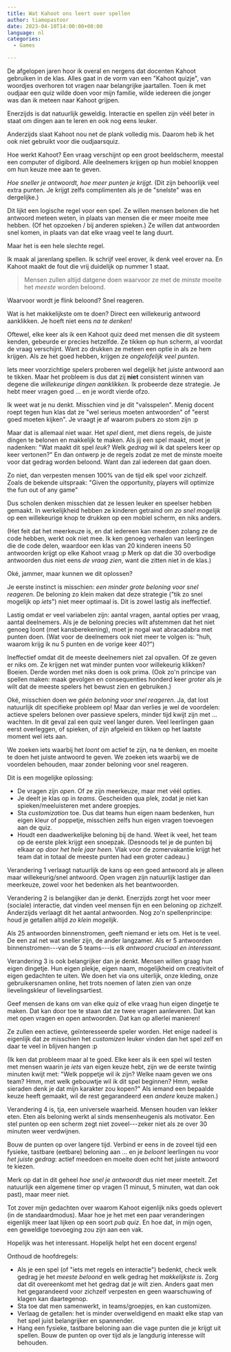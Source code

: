```yaml
---
title: Wat Kahoot ons leert over spellen
author: tiamopastoor
date: 2023-04-10T14:00:00+00:00
language: nl
categories:
  - Games

---
```

De afgelopen jaren hoor ik overal en nergens dat docenten Kahoot gebruiken in de klas. Alles gaat in de vorm van een "Kahoot quizje", van woordjes overhoren tot vragen naar belangrijke jaartallen. Toen ik met oudjaar een quiz wilde doen voor mijn familie, wilde iedereen die jonger was dan ik meteen naar Kahoot grijpen.

Enerzijds is dat natuurlijk geweldig. Interactie en spellen zijn véél beter in staat om dingen aan te leren en ook nog eens leuker.

Anderzijds slaat Kahoot nou net de plank volledig mis. Daarom heb ik het ook niet gebruikt voor die oudjaarsquiz.

Hoe werkt Kahoot? Een vraag verschijnt op een groot beeldscherm, meestal een computer of digibord. Alle deelnemers krijgen op hun mobiel knoppen om hun keuze mee aan te geven.

_Hoe sneller je antwoordt, hoe meer punten je krijgt._ (Dit zijn behoorlijk veel extra punten. Je krijgt zelfs complimenten als je de "snelste" was en dergelijke.)

Dit lijkt een logische regel voor een spel. Ze willen mensen belonen die het antwoord meteen weten, in plaats van mensen die er meer moeite mee hebben. (Of het opzoeken / bij anderen spieken.) Ze willen dat antwoorden snel komen, in plaats van dat elke vraag veel te lang duurt.

Maar het is een hele slechte regel.

Ik maak al jarenlang spellen. Ik schrijf veel erover, ik denk veel erover na. En Kahoot maakt de fout die vrij duidelijk op nummer 1 staat.

> Mensen zullen altijd datgene doen waarvoor ze met de _minste_ moeite het _meeste_ worden beloond.

Waarvoor wordt je flink beloond? Snel reageren.

Wat is het makkelijkste om te doen? Direct een willekeurig antwoord aanklikken. Je hoeft niet eens _na te denken!_

Oftewel, elke keer als ik een Kahoot quiz deed met mensen die dit systeem kenden, gebeurde er precies hetzelfde. Ze tikken op hun scherm, al voordat de vraag verschijnt. Want zo drukken ze meteen een optie in als ze hem krijgen. Als ze het goed hebben, krijgen ze _ongelofelijk veel punten_.

Iets meer voorzichtige spelers proberen wel degelijk het juiste antwoord aan te tikken. Maar het probleem is dus dat zij **niet** consistent winnen van degene die _willekeurige dingen aanklikken._ Ik probeerde deze strategie. Je hebt meer vragen goed ... en je wordt vierde ofzo.

Ik weet wat je nu denkt. Misschien vind je dit "valsspelen". Menig docent roept tegen hun klas dat ze "wel serieus moeten antwoorden" of "eerst goed moeten kijken". Je vraagt je af waarom pubers zo stom zijn :p

Maar dat is allemaal niet waar. Het _spel_ dient, met diens regels, de juiste dingen te belonen en makkelijk te maken. Als jij een spel maakt, moet je nadenken: "Wat maakt dit spel _leuk_? Welk _gedrag_ wil ik dat spelers keer op keer vertonen?" En dan ontwerp je de regels zodat ze met de minste moeite voor dat gedrag worden beloond. Want dan zal iedereen dat gaan doen. 

Zo niet, dan verpesten mensen 100% van de tijd elk spel voor zichzelf. Zoals de bekende uitspraak: "Given the opportunity, players will optimize the fun out of any game"

Dus scholen denken misschien dat ze lessen leuker en speelser hebben gemaakt. In werkelijkheid hebben ze kinderen getraind om _zo snel mogelijk_ op een willekeurige knop te drukken op een mobiel scherm, en niks anders.

(Het feit dat het meerkeuze is, en dat iedereen kan meedoen zolang ze de code hebben, werkt ook niet mee. Ik ken genoeg verhalen van leerlingen die de code delen, waardoor een klas van 20 kinderen ineens 50 antwoorden krijgt op elke Kahoot vraag :p Merk op dat die 30 overbodige antwoorden dus niet eens  _de vraag zien_, want die zitten niet in de klas.)

Oké, jammer, maar kunnen we dit oplossen?

Je eerste instinct is misschien: _een minder grote beloning voor snel reageren_. De beloning zo klein maken dat deze strategie ("tik zo snel mogelijk op _iets_") niet meer optimaal is. Dit is zowel lastig als ineffectief.

Lastig omdat er veel variabelen zijn: aantal vragen, aantal opties per vraag, aantal deelnemers. Als je de beloning precies wilt afstemmen dat het niet genoeg loont (met kansberekening), moet je nogal wat abracadabra met punten doen. (Wat voor de deelnemers ook niet meer te volgen is: "huh, waarom krijg ik nu 5 punten en de vorige keer 40?")

Ineffectief omdat dit de meeste deelnemers niet zal opvallen. Of ze geven er niks om. Ze krijgen net wat minder punten voor willekeurig klikken? Boeien. Derde worden met niks doen is ook prima. (Ook zo'n principe van spellen maken: maak gevolgen en consequenties honderd keer _groter_ als je wilt dat de meeste spelers het bewust zien en gebruiken.)

Oké, misschien doen we _géén beloning voor snel reageren_. Ja, dat lost natuurlijk dit specifieke probleem op! Maar dan verlies je wel de voordelen: actieve spelers belonen over passieve spelers, minder tijd kwijt zijn met ... wachten. In dit geval zal een quiz veel langer duren. Veel leerlingen gaan eerst overleggen, of spieken, of zijn afgeleid en tikken op het laatste moment wel iets aan.

We zoeken iets waarbij het _loont_ om actief te zijn, na te denken, en moeite te doen het juiste antwoord te geven. We zoeken iets waarbij we de voordelen behouden, maar zonder beloning voor snel reageren.

Dit is een mogelijke oplossing:

  * De vragen zijn _open_. Of ze zijn meerkeuze, maar met véél opties. 
  * Je deelt je klas op in _teams_. Gescheiden qua plek, zodat je niet kan spieken/meeluisteren met andere groepjes.
  * Sta _customization_ toe. Dus dat teams hun eigen naam bedenken, hun eigen kleur of poppetje, misschien zelfs hun eigen vragen toevoegen aan de quiz.
  * Houdt een daadwerkelijke beloning bij de hand. Weet ik veel, het team op de eerste plek krijgt een snoepzak. (Desnoods tel je de punten bij elkaar op _door het hele jaar heen._ Vlak voor de zomervakantie krijgt het team dat in totaal de meeste punten had een groter cadeau.)

Verandering 1 verlaagt natuurlijk de kans op een goed antwoord als je alleen maar willekeurig/snel antwoord. Open vragen zijn natuurlijk lastiger dan meerkeuze, zowel voor het bedenken als het beantwoorden.

Verandering 2 is belangijker dan je denkt. Enerzijds zorgt het voor meer (sociale) interactie, dat vinden veel mensen fijn en een beloning op zichzelf. Anderzijds verlaagt dit het aantal antwoorden. Nog zo'n spellenprincipe: houd je getallen altijd _zo klein mogelijk_.

Als 25 antwoorden binnenstromen, geeft niemand er iets om. Het is te veel. De een zal net wat sneller zijn, de ander langzamer. Als er 5 antwoorden binnenstromen---van de 5 teams---is _elk antwoord cruciaal en interessant._

Verandering 3 is ook belangrijker dan je denkt. Mensen willen graag hun eigen dingetje. Hun eigen plekje, eigen naam, mogelijkheid om creativiteit of eigen gedachten te uiten. We doen het via ons uiterlijk, onze kleding, onze gebruikersnamen online, het trots noemen of laten zien van onze lievelingskleur of lievelingsartiest. 

Geef mensen de kans om van elke quiz of elke vraag hun eigen dingetje te maken. Dat kan door toe te staan dat ze twee vragen aanleveren. Dat kan met open vragen en open antwoorden. Dat kan op allerlei manieren!

Ze zullen een actieve, geïnteresseerde speler worden. Het enige nadeel is eigenlijk dat ze misschien het _customizen_ leuker vinden dan het spel zelf en daar te veel in blijven hangen :p

(Ik ken dat probleem maar al te goed. Elke keer als ik een spel wil testen met mensen waarin je _iets_ van eigen keuze hebt, zijn we de eerste twintig minuten kwijt met: "Welk poppetje wil ik zijn? Welke naam geven we ons team? Hmm, met welk gebouwtje wil ik dit spel beginnen? Hmm, welke sieraden denk je dat mijn karakter zou kopen?" Als iemand een bepaalde keuze heeft gemaakt, wil de rest gegarandeerd een _andere_ keuze maken.)

Verandering 4 is, tja, een universele waarheid. Mensen houden van lekker eten. Eten als beloning werkt al sinds mensenheugenis als motivator. Een stel punten op een scherm zegt niet zoveel---zeker niet als ze over 30 minuten weer verdwijnen.

Bouw de punten op over langere tijd. Verbind er eens in de zoveel tijd een fysieke, tastbare (eetbare) beloning aan ... en je _beloont_ leerlingen nu voor _het juiste gedrag_: actief meedoen en moeite doen echt het juiste antwoord te kiezen.

Merk op dat in dit geheel _hoe snel je antwoordt_ dus niet meer meetelt. Zet natuurlijk een algemene timer op vragen (1 minuut, 5 minuten, wat dan ook past), maar meer niet.

Tot zover mijn gedachten over waarom Kahoot eigenlijk niks goeds oplevert (in de standaardmodus). Maar hoe je het met een paar veranderingen eigenlijk meer laat lijken op een soort _pub quiz_. En hoe dat, in mijn ogen, een geweldige toevoeging zou zijn aan een vak.

Hopelijk was het interessant. Hopelijk helpt het een docent ergens!

Onthoud de hoofdregels:

  * Als je een spel (of "iets met regels en interactie") bedenkt, check welk gedrag je het _meeste beloond_ en welk gedrag het _makkelijkste is_. Zorg dat dit overeenkomt met het gedrag dat je wilt zien. Anders gaat men het gegarandeerd voor zichzelf verpesten en geen waarschuwing of klagen kan daartegenop.
  * Sta toe dat men samenwerkt, in teams/groepjes, en kan customizen.
  * Verlaag de getallen: het is minder overweldigend en maakt elke stap van het spel juist belangrijker en spannender.
  * Hang een fysieke, tastbare beloning aan die vage punten die je krijgt uit spellen. Bouw de punten op over tijd als je langdurig interesse wilt behouden.